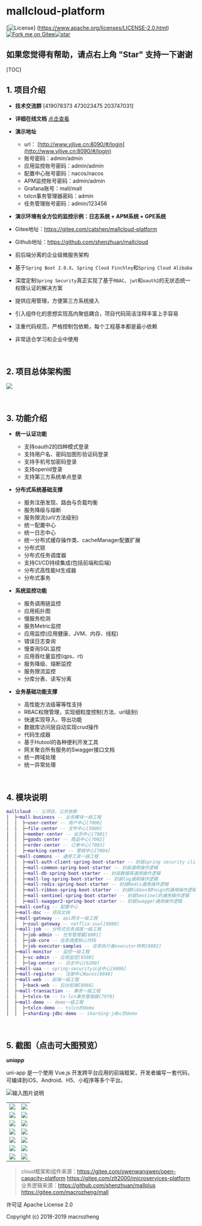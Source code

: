# mallcloud-platform

[![License](https://img.shields.io/badge/license-Apache%202-4EB1BA.svg)]
(https://www.apache.org/licenses/LICENSE-2.0.html)<a href='https://gitee.com/catshen/mallcloud-platform'><img src='https://gitee.com/catshen/mallcloud-platform/widgets/widget_4.svg' alt='Fork me on Gitee'></img></a><a href='https://gitee.com/catshen/mallcloud-platform/stargazers'><img src='https://gitee.com/catshen/mallcloud-platform/badge/star.svg?theme=dark' alt='star'></img></a>

## 如果您觉得有帮助，请点右上角 "Star" 支持一下谢谢

[TOC]

## 1. 项目介绍

* **技术交流群** [419078373 473023475 203747031]
* **详细在线文档** [点击查看](https://github.com/shenzhuan/mallcloud-platform/wiki/%E9%A1%B9%E7%9B%AE%E9%83%A8%E7%BD%B2)
* **演示地址**
  * url： [http://www.yjlive.cn:8090/#/login](http://www.yjlive.cn:8090/#/login)
  * 账号密码：admin/admin
  * 应用监控账号密码：admin/admin
  * 配置中心账号密码：nacos/nacos
  * APM监控账号密码：admin/admin
  * Grafana账号：mall/mall
  * txlcn事务管理器密码：admin
  * 任务管理账号密码：admin/123456
* **演示环境有全方位的监控示例：日志系统 + APM系统 + GPE系统**

* Gitee地址：https://gitee.com/catshen/mallcloud-platform
* Github地址：https://github.com/shenzhuan/mallcloud

* 前后端分离的企业级微服务架构
* 基于`Spring Boot 2.0.X`、`Spring Cloud Finchley`和`Spring Cloud Alibaba`
* 深度定制`Spring Security`真正实现了基于`RBAC`、`jwt`和`oauth2`的无状态统一权限认证的解决方案
* 提供应用管理，方便第三方系统接入
* 引入组件化的思想实现高内聚低耦合，项目代码简洁注释丰富上手容易
* 注重代码规范，严格控制包依赖，每个工程基本都是最小依赖
* 非常适合学习和企业中使用


&nbsp;

## 2. 项目总体架构图

![](http://processon.com/chart_image/5c7f2ad6e4b02b2ce48d6835.png?_=1554621571250)

&nbsp;

## 3. 功能介绍

* **统一认证功能**
  * 支持oauth2的四种模式登录
  * 支持用户名、密码加图形验证码登录
  * 支持手机号加密码登录
  * 支持openId登录
  * 支持第三方系统单点登录

* **分布式系统基础支撑**
  * 服务注册发现、路由与负载均衡
  * 服务降级与熔断
  * 服务限流(url/方法级别)
  * 统一配置中心
  * 统一日志中心
  * 统一分布式缓存操作类、cacheManager配置扩展
  * 分布式锁
  * 分布式任务调度器
  * 支持CI/CD持续集成(包括前端和后端)
  * 分布式高性能Id生成器
  * 分布式事务
* **系统监控功能**
  * 服务调用链监控
  * 应用拓扑图
  * 慢服务检测
  * 服务Metric监控
  * 应用监控(应用健康、JVM、内存、线程)
  * 错误日志查询
  * 慢查询SQL监控
  * 应用吞吐量监控(qps、rt)
  * 服务降级、熔断监控
  * 服务限流监控
  * 分库分表、读写分离
* **业务基础功能支撑**
  * 高性能方法级幂等性支持
  * RBAC权限管理，实现细粒度控制(方法、url级别)
  * 快速实现导入、导出功能
  * 数据库访问层自动实现crud操作
  * 代码生成器
  * 基于Hutool的各种便利开发工具
  * 网关聚合所有服务的Swagger接口文档
  * 统一跨域处理
  * 统一异常处理

&nbsp;

## 4. 模块说明

```lua
mallcloud -- 父项目，公共依赖
│  ├─mall-business -- 业务模块一级工程
│  │  ├─user-center -- 用户中心[7000]
│  │  ├─file-center -- 文件中心[5000]
│  │  ├─member-center -- 会员中心[7001]
│  │  ├─goods-center -- 商品中心[7002]
│  │  ├─order-center -- 订单中心[7003]
│  │  ├─marking-center -- 营销中心[7004]
│  │─mall-commons -- 通用工具一级工程
│  │  ├─mall-auth-client-spring-boot-starter -- 封装spring security client端的通用操作逻辑
│  │  ├─mall-common-spring-boot-starter -- 封装通用操作逻辑
│  │  ├─mall-db-spring-boot-starter -- 封装数据库通用操作逻辑
│  │  ├─mall-log-spring-boot-starter -- 封装log通用操作逻辑
│  │  ├─mall-redis-spring-boot-starter -- 封装Redis通用操作逻辑
│  │  ├─mall-ribbon-spring-boot-starter -- 封装Ribbon和Feign的通用操作逻辑
│  │  ├─mall-sentinel-spring-boot-starter -- 封装Sentinel的通用操作逻辑
│  │  ├─mall-swagger2-spring-boot-starter -- 封装Swagger通用操作逻辑
│  ├─mall-config -- 配置中心
│  ├─mall-doc -- 项目文档
│  ├─mall-gateway -- api网关一级工程
│  │  ├─zuul-gateway -- netflix-zuul[8080]
│  ├─mall-job -- 分布式任务调度一级工程
│  │  ├─job-admin -- 任务管理器[8081]
│  │  ├─job-core -- 任务调度核心代码
│  │  ├─job-executor-samples -- 任务执行者executor样例[8082]
│  ├─mall-monitor -- 监控一级工程
│  │  ├─sc-admin -- 应用监控[6500]
│  │  ├─log-center -- 日志中心[6200]
│  ├─mall-uaa -- spring-security认证中心[8000]
│  ├─mall-register -- 注册中心Nacos[8848]
│  ├─mall-web -- 前端一级工程
│  │  ├─back-web -- 后台前端[8066]
│  ├─mall-transaction -- 事务一级工程
│  │  ├─txlcn-tm -- tx-lcn事务管理器[7970]
│  ├─mall-demo -- demo一级工程
│  │  ├─txlcn-demo -- txlcn的demo
│  │  ├─sharding-jdbc-demo -- sharding-jdbc的demo
```

&nbsp;

## 5. 截图（点击可大图预览）

 **_uniapp_** 

uni-app 是一个使用 Vue.js 开发跨平台应用的前端框架，开发者编写一套代码，可编译到iOS、Android、H5、小程序等多个平台。

![输入图片说明](https://images.gitee.com/uploads/images/2019/0528/141610_0b812292_134431.jpeg "uniapp.jpeg")

<table>
	<tr>
        <td><img src="https://images.gitee.com/uploads/images/2019/0227/143436_8e50f9d7_134431.png"/></td>
        <td><img src="https://images.gitee.com/uploads/images/2019/0227/143541_d6e7e8cf_134431.png"/></td>
    </tr>
	<tr>
        <td><img src="https://gitee.com/mall2000/images/raw/master/持续集成2.png"/></td>
        <td><img src="https://images.gitee.com/uploads/images/2019/0227/143730_d774a078_134431.png"/></td>
    </tr>
    <tr>
        <td><img src="https://images.gitee.com/uploads/images/2019/0326/194809_7edfd067_134431.png"/></td>
        <td><img src="https://images.gitee.com/uploads/images/2019/0326/194834_957a6ead_134431.png"/></td>
    </tr>
    <tr>
        <td><img src="https://images.gitee.com/uploads/images/2019/0227/150238_8c31af66_134431.png"/></td>
        <td><img src="https://images.gitee.com/uploads/images/2019/0227/150601_b743e1c6_134431.png"/></td>
    </tr>
    <tr>
        <td><img src="https://images.gitee.com/uploads/images/2019/0227/150636_a8b8ae2f_134431.png"/></td>
        <td><img src="https://gitee.com/mall2000/images/raw/master/慢查询sql.png"/></td>
    </tr>
    <tr>
        <td><img src="https://images.gitee.com/uploads/images/2019/0319/164634_91114b7a_134431.png"/></td>
        <td><img src="https://images.gitee.com/uploads/images/2019/0319/164716_e74cec65_134431.png"/></td>
    </tr>
    <tr>
        <td><img src="https://images.gitee.com/uploads/images/2019/0319/164918_1dd6166b_134431.png"/></td>
        <td><img src="https://images.gitee.com/uploads/images/2019/0319/165033_cd0e118c_134431.png"/></td>
    </tr>
</table>

> cloud框架和组件来源：https://gitee.com/owenwangwen/open-capacity-platform
 https://gitee.com/zlt2000/microservices-platform
> 业务逻辑来源：https://github.com/shenzhuan/mallplus https://gitee.com/macrozheng/mall

许可证
Apache License 2.0

Copyright (c) 2018-2019 macrozheng